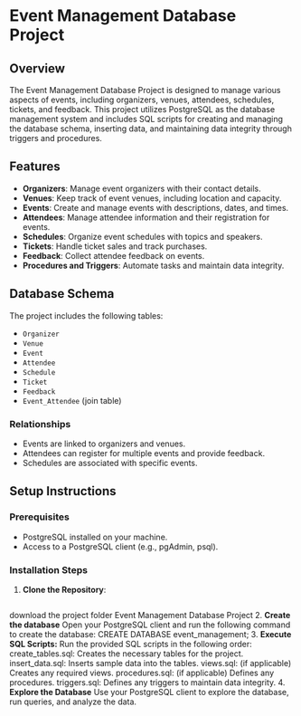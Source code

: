 # Event Management Database Project

## Overview
The Event Management Database Project is designed to manage various aspects of events, including organizers, venues, attendees, schedules, tickets, and feedback. This project utilizes PostgreSQL as the database management system and includes SQL scripts for creating and managing the database schema, inserting data, and maintaining data integrity through triggers and procedures.

## Features
- **Organizers**: Manage event organizers with their contact details.
- **Venues**: Keep track of event venues, including location and capacity.
- **Events**: Create and manage events with descriptions, dates, and times.
- **Attendees**: Manage attendee information and their registration for events.
- **Schedules**: Organize event schedules with topics and speakers.
- **Tickets**: Handle ticket sales and track purchases.
- **Feedback**: Collect attendee feedback on events.
- **Procedures and Triggers**: Automate tasks and maintain data integrity.

## Database Schema
The project includes the following tables:
- `Organizer`
- `Venue`
- `Event`
- `Attendee`
- `Schedule`
- `Ticket`
- `Feedback`
- `Event_Attendee` (join table)

### Relationships
- Events are linked to organizers and venues.
- Attendees can register for multiple events and provide feedback.
- Schedules are associated with specific events.

## Setup Instructions

### Prerequisites
- PostgreSQL installed on your machine.
- Access to a PostgreSQL client (e.g., pgAdmin, psql).

### Installation Steps
1. **Clone the Repository**:
   ```bash
  download the project folder Event Management Database Project
2. **Create the database**
    Open your PostgreSQL client and run the following command to create the database:
    CREATE DATABASE event_management;
3. **Execute SQL Scripts:**
    Run the provided SQL scripts in the following order:
        create_tables.sql: Creates the necessary tables for the project.
        insert_data.sql: Inserts sample data into the tables.
        views.sql: (if applicable) Creates any required views.
        procedures.sql: (if applicable) Defines any procedures.
        triggers.sql: Defines any triggers to maintain data integrity.
4. **Explore the Database**
    Use your PostgreSQL client to explore the database, run queries, and analyze the data.
